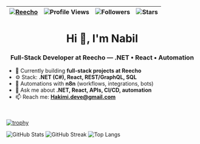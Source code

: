 | [![Reecho](https://img.shields.io/badge/COMPANY-REECHO-blue.svg)](https://shields.io/) | ![Profile Views](https://komarev.com/ghpvc/?username=dirambora&color=green) | ![Followers](https://img.shields.io/github/followers/dirambora) | ![Stars](https://img.shields.io/github/stars/dirambora?label=Profile%20Stars&logo=github) |
--| --| --| --|

<h1 align="center">Hi 👋, I'm Nabil</h1>
<h3 align="center">Full-Stack Developer at Reecho — .NET • React • Automation</h3>

- 🔭 Currently building **full-stack projects at Reecho**
- ⚙️ Stack: **.NET (C#), React, REST/GraphQL, SQL**
- 🤖 Automations with **n8n** (workflows, integrations, bots)
- 💬 Ask me about **.NET, React, APIs, CI/CD, automation**
- 📫 Reach me: **Hakimi.deve@gmail.com**

<br/>

[![trophy](https://github-profile-trophy.vercel.app/?username=dirambora&margin-w=8&no-frame=true&no-bg=true)](https://github.com/ryo-ma/github-profile-trophy)

![GitHub Stats](https://github-readme-stats.vercel.app/api?username=dirambora&show_icons=true&hide_border=true)
![GitHub Streak](https://streak-stats.demolab.com?user=dirambora&hide_border=true)
![Top Langs](https://github-readme-stats.vercel.app/api/top-langs/?username=dirambora&layout=compact&hide_border=true)

